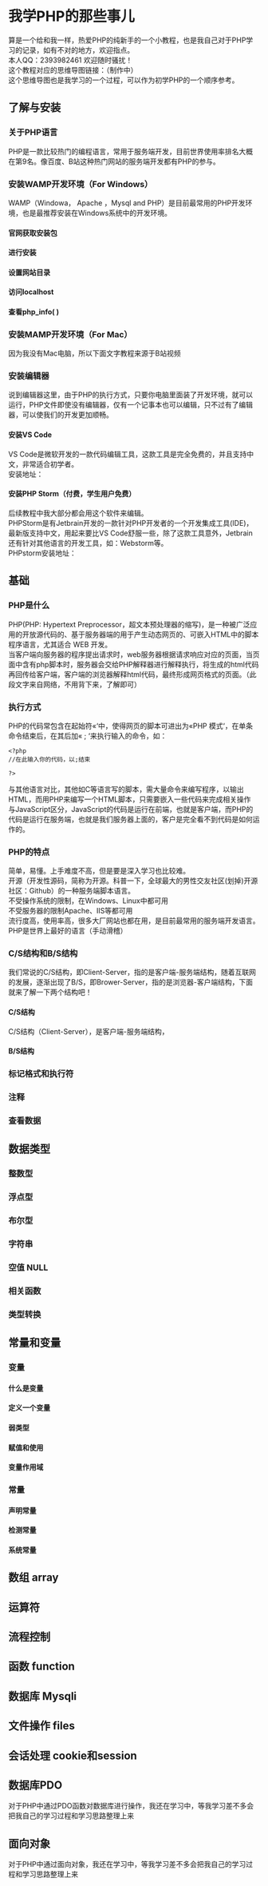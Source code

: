 # 我学PHP的那些事儿
算是一个给和我一样，热爱PHP的纯新手的一个小教程，也是我自己对于PHP学习的记录，如有不对的地方，欢迎指点。  
本人QQ：2393982461 欢迎随时骚扰！  
这个教程对应的思维导图链接：（制作中）  
这个思维导图也是我学习的一个过程，可以作为初学PHP的一个顺序参考。

## 了解与安装

### 关于PHP语言
PHP是一款比较热门的编程语言，常用于服务端开发，目前世界使用率排名大概在第9名。像百度、B站这种热门网站的服务端开发都有PHP的参与。

### 安装WAMP开发环境（For Windows）
WAMP（Windowa， Apache ，Mysql and PHP）是目前最常用的PHP开发环境，也是最推荐安装在Windows系统中的开发环境。

#### 官网获取安装包

#### 进行安装

#### 设置网站目录

#### 访问localhost

#### 查看php_info( )

### 安装MAMP开发环境（For Mac）
因为我没有Mac电脑，所以下面文字教程来源于B站视频
### 安装编辑器
说到编辑器这里，由于PHP的执行方式，只要你电脑里面装了开发环境，就可以运行，PHP文件即使没有编辑器，仅有一个记事本也可以编辑，只不过有了编辑器，可以使我们的开发更加顺畅。

#### 安装VS Code
VS Code是微软开发的一款代码编辑工具，这款工具是完全免费的，并且支持中文，非常适合初学者。  
安装地址：

#### 安装PHP Storm（付费，学生用户免费）
后续教程中我大部分都会用这个软件来编辑。  
PHPStorm是有Jetbrain开发的一款针对PHP开发者的一个开发集成工具(IDE)，最新版支持中文，用起来要比VS Code舒服一些，除了这款工具意外，Jetbrain还有针对其他语言的开发工具，如：Webstorm等。  
PHPstorm安装地址：

## 基础
### PHP是什么
PHP(PHP: Hypertext Preprocessor，超文本预处理器的缩写)，是一种被广泛应用的开放源代码的、基于服务器端的用于产生动态网页的、可嵌入HTML中的脚本程序语言，尤其适合 WEB 开发。  
当客户端向服务器的程序提出请求时，web服务器根据请求响应对应的页面，当页面中含有php脚本时，服务器会交给PHP解释器进行解释执行，将生成的html代码再回传给客户端，客户端的浏览器解释html代码，最终形成网页格式的页面。（此段文字来自网络，不用背下来，了解即可）
### 执行方式
PHP的代码常包含在起始符&laquo;<?php&lsquo;和结束符&laquo;?>&lsquo;中，使得网页的脚本可进出为&laquo;PHP 模式&lsquo;，在单条命令结束后，在其后加&laquo; ; &lsquo;来执行输入的命令，如：
```
<?php
//在此输入你的代码，以;结束

?>
```

与其他语言对比，其他如C等语言写的脚本，需大量命令来编写程序，以输出HTML，而用PHP来编写一个HTML脚本，只需要嵌入一些代码来完成相关操作  
与JavaScript区分，JavaScript的代码是运行在前端，也就是客户端，而PHP的代码是运行在服务端，也就是我们服务器上面的，客户是完全看不到代码是如何运作的。

### PHP的特点
简单，易懂。上手难度不高，但是要是深入学习也比较难。  
开源（开发性源码，简称为开源。科普一下，全球最大的男性交友社区(划掉)开源社区：Github）的一种服务端脚本语言。  
不受操作系统的限制，在Windows、Linux中都可用  
不受服务器的限制Apache、IIS等都可用  
流行度高，使用率高，很多大厂网站也都在用，是目前最常用的服务端开发语言。  
PHP是世界上最好的语言（手动滑稽）

### C/S结构和B/S结构
我们常说的C/S结构，即Client-Server，指的是客户端-服务端结构，随着互联网的发展，逐渐出现了B/S，即Brower-Server，指的是浏览器-客户端结构，下面就来了解一下两个结构吧！
#### C/S结构
C/S结构（Client-Server），是客户端-服务端结构，
#### B/S结构
### 标记格式和执行符
### 注释
### 查看数据
## 数据类型
### 整数型
### 浮点型
### 布尔型
### 字符串
### 空值 NULL
### 相关函数
### 类型转换
## 常量和变量
### 变量
#### 什么是变量
#### 定义一个变量
#### 弱类型
#### 赋值和使用
#### 变量作用域
### 常量
#### 声明常量
#### 检测常量
#### 系统常量
## 数组 array
## 运算符
## 流程控制
## 函数 function
## 数据库 Mysqli
## 文件操作 files
## 会话处理 cookie和session
## 数据库PDO
对于PHP中通过PDO函数对数据库进行操作，我还在学习中，等我学习差不多会把我自己的学习过程和学习思路整理上来
## 面向对象
对于PHP中通过面向对象，我还在学习中，等我学习差不多会把我自己的学习过程和学习思路整理上来
